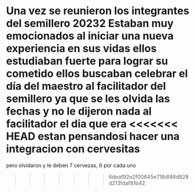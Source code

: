 Una vez se reunieron los integrantes del semillero 20232
Estaban muy emocionados al iniciar una nueva experiencia en sus vidas
ellos estudiaban fuerte para lograr su cometido
ellos buscaban celebrar el día del maestro al facilitador del semillero
ya que se les olvida las fechas y no le dijeron nada al facilitador el dia que era 
<<<<<<< HEAD
 estan pensandosi hacer una integracion con cervesitas 
=======
pero olvidaron y le deben 7 cervezas, 6 por cada uno
>>>>>>> 6deaf92e2f00645e718df46d828d213fdaf81b42
